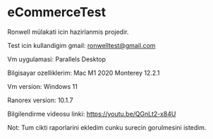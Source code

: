 # eCommerceTest

Ronwell mülakati icin hazirlanmis projedir.

Test icin kullandigim gmail: ronwelltest@gmail.com

Vm uygulamasi: Parallels Desktop

Bilgisayar ozelliklerim: Mac M1 2020 Monterey 12.2.1

Vm version: Windows 11

Ranorex version: 10.1.7

Bilgilendirme videosu linki: https://youtu.be/QGnLt2-x84U

Not: Tum cikti raporlarini ekledim cunku surecin gorulmesini istedim.


